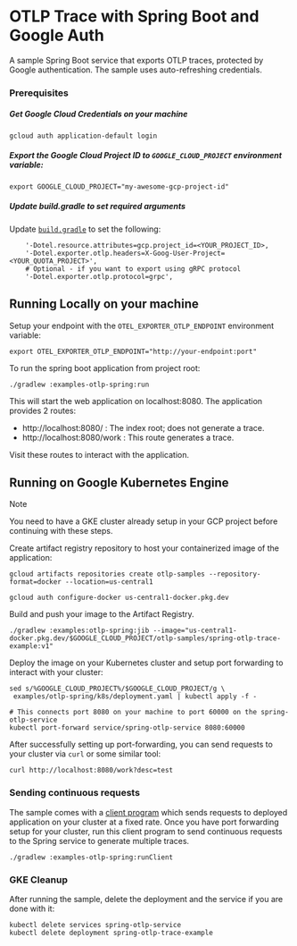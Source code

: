 # OTLP Trace with Spring Boot and Google Auth

A sample Spring Boot service that exports OTLP traces, protected by Google authentication. The sample uses auto-refreshing credentials.

### Prerequisites

##### Get Google Cloud Credentials on your machine

```shell
gcloud auth application-default login
```

##### Export the Google Cloud Project ID to `GOOGLE_CLOUD_PROJECT` environment variable:

```shell
export GOOGLE_CLOUD_PROJECT="my-awesome-gcp-project-id"
```

##### Update build.gradle to set required arguments

Update [`build.gradle`](build.grade) to set the following:

```
	'-Dotel.resource.attributes=gcp.project_id=<YOUR_PROJECT_ID>,
	'-Dotel.exporter.otlp.headers=X-Goog-User-Project=<YOUR_QUOTA_PROJECT>',
	# Optional - if you want to export using gRPC protocol
	'-Dotel.exporter.otlp.protocol=grpc',
```

## Running Locally on your machine

Setup your endpoint with the `OTEL_EXPORTER_OTLP_ENDPOINT` environment variable:

```shell
export OTEL_EXPORTER_OTLP_ENDPOINT="http://your-endpoint:port"
```

To run the spring boot application from project root:

```shell
./gradlew :examples-otlp-spring:run
```

This will start the web application on localhost:8080. The application provides 2 routes:
 - http://localhost:8080/ : The index root; does not generate a trace.
 - http://localhost:8080/work : This route generates a trace.

Visit these routes to interact with the application.

## Running on Google Kubernetes Engine

> [!NOTE]
> You need to have a GKE cluster already setup in your GCP project before continuing with these steps.

Create artifact registry repository to host your containerized image of the application:
```shell
gcloud artifacts repositories create otlp-samples --repository-format=docker --location=us-central1

gcloud auth configure-docker us-central1-docker.pkg.dev
```

Build and push your image to the Artifact Registry.
```shell
./gradlew :examples:otlp-spring:jib --image="us-central1-docker.pkg.dev/$GOOGLE_CLOUD_PROJECT/otlp-samples/spring-otlp-trace-example:v1"
```

Deploy the image on your Kubernetes cluster and setup port forwarding to interact with your cluster:
```shell
sed s/%GOOGLE_CLOUD_PROJECT%/$GOOGLE_CLOUD_PROJECT/g \
 examples/otlp-spring/k8s/deployment.yaml | kubectl apply -f -

# This connects port 8080 on your machine to port 60000 on the spring-otlp-service
kubectl port-forward service/spring-otlp-service 8080:60000
```

After successfully setting up port-forwarding, you can send requests to your cluster via `curl` or some similar tool: 
```shell
curl http://localhost:8080/work?desc=test
```

### Sending continuous requests

The sample comes with a [client program](src/test/java/com/google/cloud/opentelemetry/examples/otlpspring/MainClient.java) which sends requests to deployed application on your cluster at a fixed rate.
Once you have port forwarding setup for your cluster, run this client program to send continuous requests to the Spring service to generate multiple traces.

```shell
./gradlew :examples-otlp-spring:runClient
```

### GKE Cleanup

After running the sample, delete the deployment and the service if you are done with it:
```shell
kubectl delete services spring-otlp-service
kubectl delete deployment spring-otlp-trace-example
```
